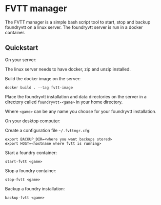 # FVTT manager

The FVTT manager is a simple bash script tool to start, stop and backup foundryvtt on a linux server. The   foundryvtt server is run in a docker container.

## Quickstart
On your server:

The linux server needs to have docker, zip and unzip installed.

Build the docker image on the server:

`docker build . --tag fvtt-image`

Place the foundryvtt installation and data directories on the server in a directory called
`foundryvtt-<game>` in your home directory.

Where `<game>` can be any name you choose for your foundryvtt installation.

On your desktop computer:

Create a configuration file `~/.fvttmgr.cfg`:
```
export BACKUP_DIR=<where you want backups stored>
export HOST=<hostname where fvtt is running>
```

Start a foundry container:

`start-fvtt <game>`

Stop a foundry container:

`stop-fvtt <game>`

Backup a foundry installation:

`backup-fvtt <game>`
